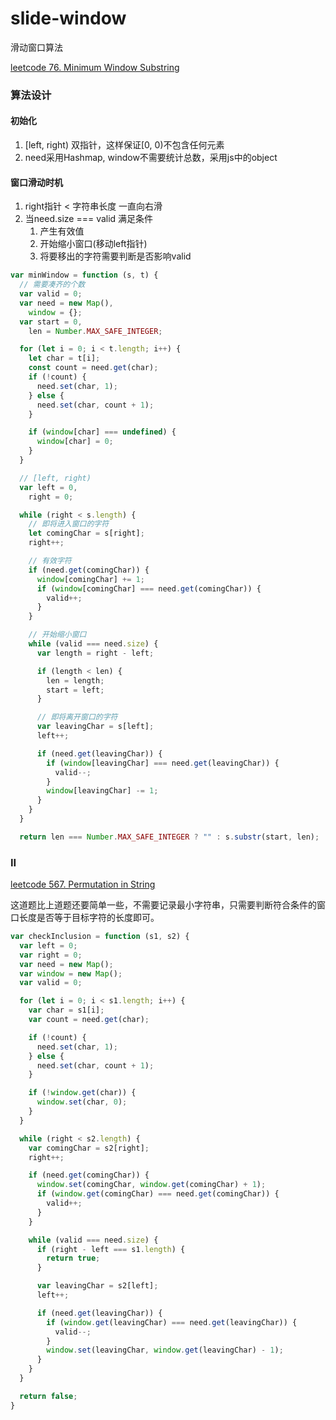# slide-window 

滑动窗口算法

[leetcode 76. Minimum Window Substring](https://leetcode.com/problems/minimum-window-substring/submissions/)



### 算法设计

#### 初始化

1. [left, right) 双指针，这样保证[0, 0)不包含任何元素
2. need采用Hashmap, window不需要统计总数，采用js中的object



#### 窗口滑动时机

1. right指针 < 字符串长度 一直向右滑
2. 当need.size === valid 满足条件
   1. 产生有效值
   2. 开始缩小窗口(移动left指针)
   3. 将要移出的字符需要判断是否影响valid

```js
var minWindow = function (s, t) {
  // 需要凑齐的个数
  var valid = 0;
  var need = new Map(),
    window = {};
  var start = 0,
    len = Number.MAX_SAFE_INTEGER;

  for (let i = 0; i < t.length; i++) {
    let char = t[i];
    const count = need.get(char);
    if (!count) {
      need.set(char, 1);
    } else {
      need.set(char, count + 1);
    }

    if (window[char] === undefined) {
      window[char] = 0;
    }
  }

  // [left, right)
  var left = 0,
    right = 0;

  while (right < s.length) {
    // 即将进入窗口的字符
    let comingChar = s[right];
    right++;

    // 有效字符
    if (need.get(comingChar)) {
      window[comingChar] += 1;
      if (window[comingChar] === need.get(comingChar)) {
        valid++;
      }
    }

    // 开始缩小窗口
    while (valid === need.size) {
      var length = right - left;

      if (length < len) {
        len = length;
        start = left;
      }

      // 即将离开窗口的字符
      var leavingChar = s[left];
      left++;

      if (need.get(leavingChar)) {
        if (window[leavingChar] === need.get(leavingChar)) {
          valid--;
        }
        window[leavingChar] -= 1;
      }
    }
  }

  return len === Number.MAX_SAFE_INTEGER ? "" : s.substr(start, len);

```

### II

[leetcode 567. Permutation in String](https://leetcode.com/problems/permutation-in-string/)

这道题比上道题还要简单一些，不需要记录最小字符串，只需要判断符合条件的窗口长度是否等于目标字符的长度即可。

```js
var checkInclusion = function (s1, s2) {
  var left = 0;
  var right = 0;
  var need = new Map();
  var window = new Map();
  var valid = 0;

  for (let i = 0; i < s1.length; i++) {
    var char = s1[i];
    var count = need.get(char);

    if (!count) {
      need.set(char, 1);
    } else {
      need.set(char, count + 1);
    }

    if (!window.get(char)) {
      window.set(char, 0);
    }
  }

  while (right < s2.length) {
    var comingChar = s2[right];
    right++;

    if (need.get(comingChar)) {
      window.set(comingChar, window.get(comingChar) + 1);
      if (window.get(comingChar) === need.get(comingChar)) {
        valid++;
      }
    }

    while (valid === need.size) {
      if (right - left === s1.length) {
        return true;
      }

      var leavingChar = s2[left];
      left++;

      if (need.get(leavingChar)) {
        if (window.get(leavingChar) === need.get(leavingChar)) {
          valid--;
        }
        window.set(leavingChar, window.get(leavingChar) - 1);
      }
    }
  }

  return false;
}
```

